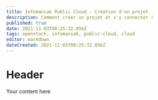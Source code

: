 ```yaml
---
title: Infomaniak Public Cloud - Création d'un projet
description: Comment créer un projet et s'y connecter !
published: true
date: 2021-11-03T08:25:32.856Z
tags: openstack, infomaniak, public-cloud, cloud
editor: markdown
dateCreated: 2021-11-03T08:25:32.856Z
---
```


# Header
Your content here